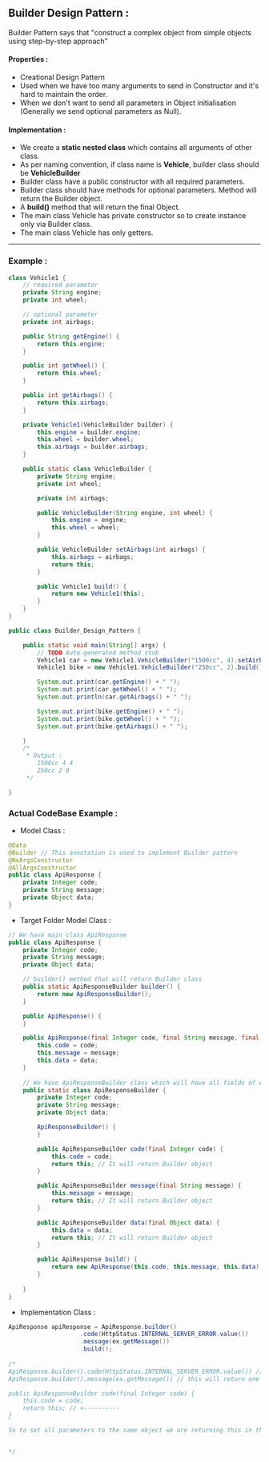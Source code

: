 ## Builder Design Pattern :

Builder Pattern says that "construct a complex object from simple objects using step-by-step approach"

#### Properties :

- Creational Design Pattern
- Used when we have too many arguments to send in Constructor and it's hard to maintain the order.
- When we don't want to send all parameters in Object initialisation (Generally we send optional parameters as Null). 

#### Implementation :

- We create a **static nested class** which contains all arguments of other class. 
- As per naming convention, if class name is **Vehicle**, builder class should be **VehicleBuilder**
- Builder class have a public constructor with all required parameters.
- Builder class should have methods for optional parameters. Method will return the Builder object. 
- A **build()** method that will return the final Object.
- The main class Vehicle has private constructor so to create instance only via Builder class.
- The main class Vehicle has only getters.


-----------------------------------------------------------------------------------------------------------------------------------------------------

### Example : 



```java
class Vehicle1 {
	// required parameter
	private String engine;
	private int wheel;

	// optional parameter
	private int airbags;

	public String getEngine() {
		return this.engine;
	}

	public int getWheel() {
		return this.wheel;
	}

	public int getAirbags() {
		return this.airbags;
	}

	private Vehicle1(VehicleBuilder builder) {
		this.engine = builder.engine;
		this.wheel = builder.wheel;
		this.airbags = builder.airbags;
	}

	public static class VehicleBuilder {
		private String engine;
		private int wheel;

		private int airbags;

		public VehicleBuilder(String engine, int wheel) {
			this.engine = engine;
			this.wheel = wheel;
		}

		public VehicleBuilder setAirbags(int airbags) {
			this.airbags = airbags;
			return this;
		}

		public Vehicle1 build() {
			return new Vehicle1(this);
		}
	}
}

public class Builder_Design_Pattern {

	public static void main(String[] args) {
		// TODO Auto-generated method stub
		Vehicle1 car = new Vehicle1.VehicleBuilder("1500cc", 4).setAirbags(4).build();
		Vehicle1 bike = new Vehicle1.VehicleBuilder("250cc", 2).build();

		System.out.print(car.getEngine() + " ");
		System.out.print(car.getWheel() + " ");
		System.out.println(car.getAirbags() + " ");

		System.out.print(bike.getEngine() + " ");
		System.out.print(bike.getWheel() + " ");
		System.out.print(bike.getAirbags() + " ");

	}
	/*
	 * Output :
	 	1500cc 4 4 
		250cc 2 0 
	 */

}

```

### Actual CodeBase Example : 

- Model Class : 

```java
@Data
@Builder // This annotation is used to implement Builder pattern
@NoArgsConstructor
@AllArgsConstructor
public class ApiResponse {
    private Integer code;
    private String message;
    private Object data;
}

```

- Target Folder Model Class : 

```java
// We have main class ApiResponse
public class ApiResponse {
    private Integer code;
    private String message;
    private Object data;

    // builder() method that will return Builder class
    public static ApiResponseBuilder builder() {
        return new ApiResponseBuilder();
    }

    public ApiResponse() {
    }

    public ApiResponse(final Integer code, final String message, final Object data) {
        this.code = code;
        this.message = message;
        this.data = data;
    }
    
    // We have ApiResponseBuilder class which will have all fields of ApiResponse class
    public static class ApiResponseBuilder {
        private Integer code;
        private String message;
        private Object data;

        ApiResponseBuilder() {
        }

        public ApiResponseBuilder code(final Integer code) {
            this.code = code;
            return this; // It will return Builder object
        }

        public ApiResponseBuilder message(final String message) {
            this.message = message;
            return this; // It will return Builder object
        }

        public ApiResponseBuilder data(final Object data) {
            this.data = data;
            return this; // It will return Builder object
        }

        public ApiResponse build() {
            return new ApiResponse(this.code, this.message, this.data);
        }
	
    }
}

```

- Implementation Class : 

```java
ApiResponse apiResponse = ApiResponse.builder()
                    .code(HttpStatus.INTERNAL_SERVER_ERROR.value())
                    .message(ex.getMessage())
                    .build();
		 
/*
ApiResponse.builder().code(HttpStatus.INTERNAL_SERVER_ERROR.value()) // This will return one builder object
ApiResponse.builder().message(ex.getMessage()) // this will return one builder object

public ApiResponseBuilder code(final Integer code) {
    this.code = code;
    return this; // <----------
}

So to set all parameters to the same object we are returning this in the setter method of Builder class :


*/


```










